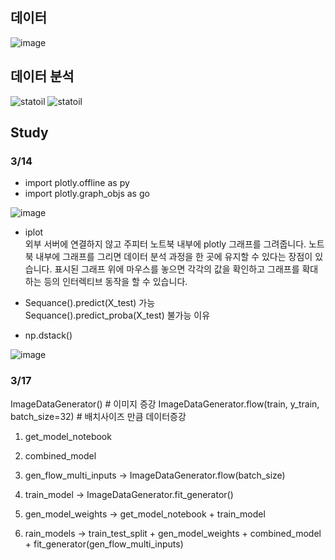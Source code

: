 ## 데이터

![image](https://user-images.githubusercontent.com/74644453/158055602-a2760ae7-a956-4989-9db6-83b81770e2f0.png)

## 데이터 분석
![statoil](https://user-images.githubusercontent.com/74644453/158808288-1900a7bb-6d90-4ee7-819d-83043c08f82e.png)
![statoil](https://user-images.githubusercontent.com/74644453/158976724-cc63b1e9-46d9-498f-8169-de5fca401ea0.png)



## Study

### 3/14

- import plotly.offline as py
- import plotly.graph_objs as go

![image](https://user-images.githubusercontent.com/74644453/158306783-fb2fa692-dd2f-4245-ab44-2d6714c2f6f0.png)


 - iplot </br>
외부 서버에 연결하지 않고 주피터 노트북 내부에 plotly 그래프를 그려줍니다. 노트북 내부에 그래프를 그리면 데이터 분석 과정을 한 곳에 유지할 수 있다는 장점이 있습니다. 표시된 그래프 위에 마우스를 놓으면 각각의 값을 확인하고 그래프를 확대하는 등의 인터렉티브 동작을 할 수 있습니다.

- Sequance().predict(X_test) 가능</br>
Sequance().predict_proba(X_test) 불가능 이유

- np.dstack() </br>

![image](https://user-images.githubusercontent.com/74644453/158306453-bc1cdff2-1b65-49e3-8bfb-b0945ed6f4bf.png)


### 3/17

ImageDataGenerator() # 이미지 증강
ImageDataGenerator.flow(train, y_train, batch_size=32) # 배치사이즈 만큼 데이터증강


1. get_model_notebook
2. combined_model
3. gen_flow_multi_inputs -> ImageDataGenerator.flow(batch_size)
4. train_model -> ImageDataGenerator.fit_generator()
5. gen_model_weights -> get_model_notebook + train_model

6. rain_models -> train_test_split + gen_model_weights 
                      + combined_model + fit_generator(gen_flow_multi_inputs) 
